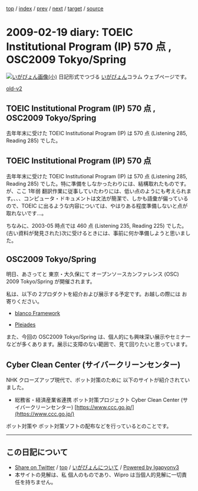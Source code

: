 [top](../index.html) 
 / [index](index.html) 
 / [prev](ig090218.html) 
 / [next](ig090222.html) 
 / [target](https://igapyon.github.io/diary/2009/ig090219.html) 
 / [source](https://github.com/igapyon/diary/blob/master/2009/ig090219.src.md) 

2009-02-19 diary: TOEIC Institutional Program (IP) 570 点 , OSC2009 Tokyo/Spring
=====================================================================================================
[![いがぴょん画像(小)](https://igapyon.github.io/diary/images/iga200306s.jpg "いがぴょん")](https://igapyon.github.io/diary/memo/memoigapyon.html) 日記形式でつづる [いがぴょん](https://igapyon.github.io/diary/memo/memoigapyon.html)コラム ウェブページです。

[old-v2](ig090219-orig.html)

## TOEIC Institutional Program (IP) 570 点 , OSC2009 Tokyo/Spring

去年年末に受けた TOEIC Institutional Program (IP) は 570 点 (Listening 285, Reading 285) でした。


## TOEIC Institutional Program (IP) 570 点

去年年末に受けた TOEIC Institutional Program (IP) は 570 点 (Listening 285, Reading
285) でした。特に準備をしなかったわりには、結構取れたものです。が、ここ 1年弱 翻訳作業に従事していたわりには、低い点のようにも考えられます。、、、コンピュータ・ドキュメントは文法が簡潔で、しかも語彙が偏っているので、TOEIC に出るような内容については、やはりある程度準備しないと点が取れないです…。

ちなみに、2003-05 時点では 460 点 (Listening 235, Reading 225) でした。(古い資料が発見された)次に受けるときには、事前に何か準備しようと思いました。

## OSC2009 Tokyo/Spring

明日、あさってと 東京・大久保にて オープンソースカンファレンス (OSC) 2009 Tokyo/Spring が開催されます。

私は、以下の 2プロダクトを紹介および展示する予定です。お越しの際には お寄りください。

* [blanco Framework](http://www.igapyon.jp/blanco/blanco.ja.html)
  
* [Pleiades](http://mergedoc.sourceforge.jp/pleiades.html)

また、今回の OSC2009 Tokyo/Spring は、個人的にも興味深い展示やセミナーなどが多くあります。展示に支障のない範囲で、見て回りたいと思っています。

## Cyber Clean Center (サイバークリーンセンター)

NHK クローズアップ現代で、ボット対策のために 以下のサイトが紹介されていました。

* 総務省・経済産業省連携 ボット対策プロジェクト Cyber Clean Center (サイバークリーンセンター)
  [https://www.ccc.go.jp/](https://www.ccc.go.jp/)

ボット対策や ボット対策ソフトの配布などを行っているとのことです。


----------------------------------------------------------------------------------------------------

## この日記について

* [Share on Twitter](https://twitter.com/intent/tweet?hashtags=igapyon%2Cdiary%2C%E3%81%84%E3%81%8C%E3%81%B4%E3%82%87%E3%82%93&text=TOEIC+Institutional+Program+%28IP%29+570+%E7%82%B9+%2C+OSC2009+Tokyo%2FSpring&url=https%3A%2F%2Figapyon.github.io%2Fdiary%2F2009%2Fig090219.html) / [top](../index.html) / [いがぴょんについて](https://igapyon.github.io/diary/memo/memoigapyon.html) / [Powered by Igapyonv3](https://github.com/igapyon/igapyonv3)
* 本サイトの見解は、私 個人のものであり、Wipro は当個人的見解に一切責任を持ちません。 
